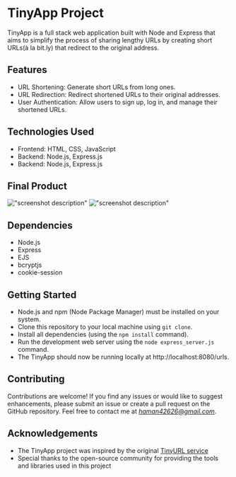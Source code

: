 # TinyApp Project

TinyApp is a full stack web application built with Node and Express that aims to simplify the process of sharing lengthy URLs by creating short URLs(à la bit.ly) that redirect to the original address.

## Features

- URL Shortening: Generate short URLs from long ones.
- URL Redirection: Redirect shortened URLs to their original addresses.
- User Authentication: Allow users to sign up, log in, and manage their shortened URLs.

## Technologies Used

- Frontend: HTML, CSS, JavaScript
- Backend: Node.js, Express.js
- Backend: Node.js, Express.js

## Final Product

!["screenshot description"](#)
!["screenshot description"](#)

## Dependencies

- Node.js
- Express
- EJS
- bcryptjs
- cookie-session

## Getting Started

- Node.js and npm (Node Package Manager) must be installed on your system.
- Clone this repository to your local machine using `git clone`.
- Install all dependencies (using the `npm install` command).
- Run the development web server using the `node express_server.js` command.
- The TinyApp should now be running locally at http://localhost:8080/urls.

## Contributing

Contributions are welcome! If you find any issues or would like to suggest enhancements, please submit an issue or create a pull request on the GitHub repository. Feel free to contact me at *haman42626@gmail.com*.

## Acknowledgements

- The TinyApp project was inspired by the original [TinyURL service](https://tinyurl.com/app)
- Special thanks to the open-source community for providing the tools and libraries used in this project